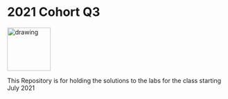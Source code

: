 # 2021 Cohort Q3
<img src="https://thumbs.gfycat.com/YearlyLoneBarnowl.webp" alt="drawing" width="100"/>

This Repository is for holding the solutions to the labs for the class starting July 2021
